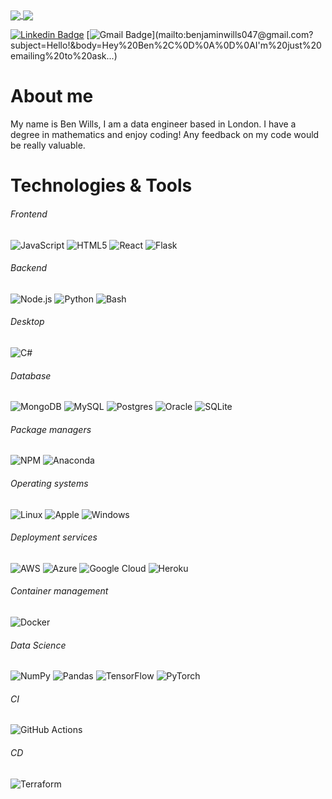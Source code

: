 <a href="https://github.com/anuraghazra/github-readme-stats">
  <img align="center" src="https://github-readme-stats.vercel.app/api?username=Benjaminwills" />
</a>
<a href="https://github.com/anuraghazra/github-readme-stats">
  <img align="center" src="https://github-readme-stats.vercel.app/api/top-langs/?username=Benjaminwills&layout=compact&langs_count=10" />
</a> 


[![Linkedin Badge](https://img.shields.io/badge/-benjaminwills-blue?style=flat-square&logo=Linkedin&logoColor=white&link=https://www.linkedin.com/in/benjamin-wills-b22887220/)](https://www.linkedin.com/in/benjamin-wills-b22887220/) [![Gmail Badge](https://img.shields.io/badge/-benjaminwills047@gmail.com-c14438?style=flat-square&logo=Gmail&logoColor=white&link=mailto:benjaminwills047@gmail.com?subject=Hello!&body=Hey%20Ben%2C%0D%0A%0D%0AI'm%20just%20emailing%20to%20ask...)](mailto:benjaminwills047@gmail.com?subject=Hello!&body=Hey%20Ben%2C%0D%0A%0D%0AI'm%20just%20emailing%20to%20ask...)

# About me 

My name is Ben Wills, I am a data engineer based in London. I have a degree in mathematics and enjoy coding! Any feedback on my code would be really valuable.

# Technologies & Tools

###### Frontend

![JavaScript](https://img.shields.io/badge/-JavaScript-000000?style=flat&logo=javascript)
![HTML5](https://img.shields.io/badge/-HTML5-000000?style=flat&logo=HTML5)
![React](https://img.shields.io/badge/-React-000000?style=flat&logo=React&logoColor=61DAFB)
![Flask](https://img.shields.io/badge/flask-%23000.svg?style=flat&logo=flask&logoColor=white)

###### Backend

![Node.js](https://img.shields.io/badge/-Node.js-000000?style=flat&logo=Node.js&logoColor=339933)
![Python](https://img.shields.io/badge/Python-000000?&style=flat&logo=python&logoColor=transparent)
![Bash](https://img.shields.io/badge/-Bash-000000?style=flat&logo=Bash&logoColor=339933)

###### Desktop

![C#](https://img.shields.io/badge/-CSharp-000000?style=flat&logo=CSharp&logoColor=339933)


###### Database

![MongoDB](https://img.shields.io/badge/-MongoDB-000000?style=flat&logo=MongoDB&logoColor=47A248)
![MySQL](https://img.shields.io/badge/-MySQL-000000?style=flat&logo=MySQL&logoColor=76D04B)
![Postgres](https://img.shields.io/badge/postgres-%23316192.svg?style=flat&logo=postgresql&logoColor=white)
![Oracle](https://img.shields.io/badge/Oracle-F80000?style=flat&logo=oracle&logoColor=white)
![SQLite](https://img.shields.io/badge/sqlite-%2307405e.svg?style=flat&logo=sqlite&logoColor=white)


###### Package managers

![NPM](https://img.shields.io/badge/-NPM-000000?style=flat&logo=NPM&logoColor=CB3837)
![Anaconda](https://img.shields.io/badge/Anaconda-%2344A833.svg?style=flat&logo=anaconda&logoColor=white)

###### Operating systems

![Linux](https://img.shields.io/badge/-Linux-000000?style=flat&logo=Linux&logoColor=FCC624)
![Apple](https://img.shields.io/badge/-macOS-000000?style=flat&logo=Apple&logoColor=999999)
![Windows](https://img.shields.io/badge/Windows-0078D6?style=flat&logo=windows&logoColor=white)

###### Deployment services


![AWS](https://img.shields.io/badge/AWS-%23FF9900.svg?styleflat&logo=amazon-aws&logoColor=white)
![Azure](https://img.shields.io/badge/azure-%230072C6.svg?style=flat&logo=microsoftazure&logoColor=white)
![Google Cloud](https://img.shields.io/badge/GoogleCloud-%234285F4.svg?style=flat&logo=google-cloud&logoColor=white)
![Heroku](https://img.shields.io/badge/heroku-%23430098.svg?style=flat&logo=heroku&logoColor=white)

###### Container management

![Docker](https://img.shields.io/badge/-Docker-000000?style=flat&logo=Docker&logoColor=2496ED)

###### Data Science

![NumPy](https://img.shields.io/badge/NumPy-000000?&style=flat&logo=numpy&logoColor=transparent)
![Pandas](https://img.shields.io/badge/Pandas-000000?&style=flat&logo=pandas&logoColor=transparent")
![TensorFlow](https://img.shields.io/badge/TensorFlow-000000?&style=flat&logo=TensorFlow&logoColor=transparent)
![PyTorch](https://img.shields.io/badge/PyTorch-000000?&style=flat&logo=PyTorch&logoColor=transparent)

###### CI

![GitHub Actions](https://img.shields.io/badge/github%20actions-%232671E5.svg?style=flat&logo=githubactions&logoColor=white)

###### CD

![Terraform](https://img.shields.io/badge/terraform-%235835CC.svg?style=flat&logo=terraform&logoColor=white)
